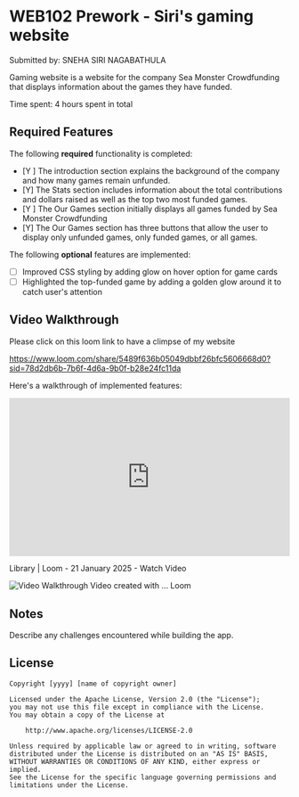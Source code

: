 # WEB102 Prework - Siri's gaming website

Submitted by: SNEHA SIRI NAGABATHULA

Gaming website is a website for the company Sea Monster Crowdfunding that displays information about the games they have funded.

Time spent: 4 hours spent in total

## Required Features

The following **required** functionality is completed:

* [Y ] The introduction section explains the background of the company and how many games remain unfunded.
* [Y] The Stats section includes information about the total contributions and dollars raised as well as the top two most funded games.
* [Y ] The Our Games section initially displays all games funded by Sea Monster Crowdfunding
* [Y] The Our Games section has three buttons that allow the user to display only unfunded games, only funded games, or all games.

The following **optional** features are implemented:

* [ ] Improved CSS styling by adding glow on hover option for game cards
* [ ] Highlighted the top-funded game by adding a golden glow around it to catch user's attention

## Video Walkthrough

Please click on this loom link to have a climpse of my website

https://www.loom.com/share/5489f636b05049dbbf26bfc5606668d0?sid=78d2db6b-7b6f-4d6a-9b0f-b28e24fc11da 

Here's a walkthrough of implemented features:

<div style="position: relative; padding-bottom: 56.25%; height: 0;"><iframe src="https://www.loom.com/embed/5489f636b05049dbbf26bfc5606668d0?sid=0eedc77d-2bd2-4ee9-9ab5-ce9deab03253" frameborder="0" webkitallowfullscreen mozallowfullscreen allowfullscreen style="position: absolute; top: 0; left: 0; width: 100%; height: 100%;"></iframe></div> 

Library | Loom - 21 January 2025 - Watch Video

<img src='http://i.imgur.com/link/to/your/gif/file.gif' title='Video Walkthrough' width='' alt='Video Walkthrough' />

<vid src = "https://www.loom.com/share/5489f636b05049dbbf26bfc5606668d0?sid=78d2db6b-7b6f-4d6a-9b0f-b28e24fc11da" title='Video Walkthrough' width='200' alt='Video Walkthrough' />
<!-- Replace this with whatever GIF tool you used! -->
Video  created with ...  
Loom

## Notes

Describe any challenges encountered while building the app.

## License

    Copyright [yyyy] [name of copyright owner]

    Licensed under the Apache License, Version 2.0 (the "License");
    you may not use this file except in compliance with the License.
    You may obtain a copy of the License at

        http://www.apache.org/licenses/LICENSE-2.0

    Unless required by applicable law or agreed to in writing, software
    distributed under the License is distributed on an "AS IS" BASIS,
    WITHOUT WARRANTIES OR CONDITIONS OF ANY KIND, either express or implied.
    See the License for the specific language governing permissions and
    limitations under the License.

